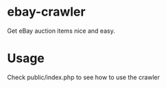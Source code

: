 # ebay-crawler
Get eBay auction items nice and easy.

# Usage
Check public/index.php to see how to use the crawler

